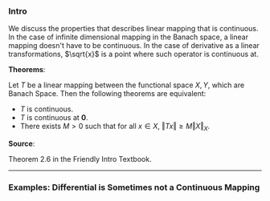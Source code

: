 
### **Intro**

We discuss the properties that describes linear mapping that is continuous. In the case of infinite dimensional mapping in the Banach space, a linear mapping doesn't have to be continuous. In the case of derivative as a linear transformations, $\sqrt{x}$ is a point where such operator is continuous at. 

**Theorems**:

Let $T$ be a linear mapping between the functional space $X, Y$, which are Banach Space. Then the following theorems are equivalent: 

* $T$ is continuous. 
* $T$ is continuous at $\mathbf 0$. 
* There exists $M > 0$ such that for all $x \in X$, $\Vert Tx\Vert \ge M\Vert X\Vert_X$. 

**Source**: 

Theorem 2.6 in the Friendly Intro Textbook. 


---
### **Examples: Differential is Sometimes not a Continuous Mapping**





